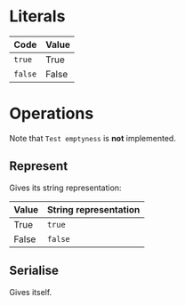 # Literals

|Code|Value|
|---|---|
|`true`|True|
|`false`|False|

# Operations

Note that `Test emptyness` is **not** implemented.

## Represent

Gives its string representation:

|Value|String representation|
|---|---|
|True|`true`|
|False|`false`|

## Serialise

Gives itself.
